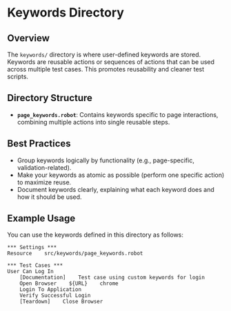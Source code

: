 
# Keywords Directory

## Overview
The `keywords/` directory is where user-defined keywords are stored. Keywords are reusable actions or sequences of actions that can be used across multiple test cases. This promotes reusability and cleaner test scripts.

## Directory Structure
- **`page_keywords.robot`**: Contains keywords specific to page interactions, combining multiple actions into single reusable steps.

## Best Practices
- Group keywords logically by functionality (e.g., page-specific, validation-related).
- Make your keywords as atomic as possible (perform one specific action) to maximize reuse.
- Document keywords clearly, explaining what each keyword does and how it should be used.

## Example Usage
You can use the keywords defined in this directory as follows:

```robot
*** Settings ***
Resource    src/keywords/page_keywords.robot

*** Test Cases ***
User Can Log In
    [Documentation]    Test case using custom keywords for login
    Open Browser    ${URL}    chrome
    Login To Application
    Verify Successful Login
    [Teardown]    Close Browser
